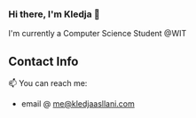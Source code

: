 ### Hi there, I'm Kledja 👋

I'm currently a Computer Science Student @WIT

## Contact Info
📫 You can reach me:
- email @ me@kledjaasllani.com<br>
